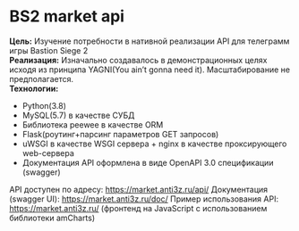 # BS2 market api
**Цель:** Изучение потребности в нативной реализации API для телеграмм игры Bastion Siege 2  
**Реализация:** Изначально создавалось в демонстрационных целях исходя из принципа YAGNI(You ain’t gonna need it). Масштабирование не предполагается.  
**Технологии:**  
- Python(3.8)
- MySQL(5.7) в качестве СУБД
- Библиотека peewee в качестве ORM
- Flask(роутинг+парсинг параметров GET запросов)
- uWSGI в качестве WSGI сервера + nginx в качестве проксирующего web-сервера
- Документация API оформлена в виде OpenAPI 3.0 спецификации (swagger)

API доступен по адресу: https://market.anti3z.ru/api/
Документация (swagger UI):  https://market.anti3z.ru/doc/
Пример использования API:  https://market.anti3z.ru/ (фронтенд на JavaScript с использованием библиотеки amCharts)
